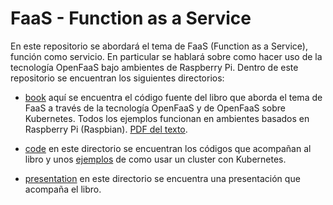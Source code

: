 # FaaS - Function as a Service

En este repositorio se abordará el tema de FaaS (Function as a Service), función como servicio.
En particular se hablará sobre como hacer uso de la tecnología OpenFaaS bajo ambientes de Raspberry Pi.
Dentro de este repositorio se encuentran los siguientes directorios:

* [book](book) aquí se encuentra el código fuente del libro que aborda el tema de FaaS a través de la tecnología OpenFaaS y de OpenFaaS sobre Kubernetes. Todos los ejemplos funcionan en ambientes basados en Raspberry Pi (Raspbian). [PDF del texto](book/output/book.pdf).

* [code](code) en este directorio se encuentran los códigos que acompañan al libro y unos [ejemplos](code/examples/) de como usar un cluster con Kubernetes.

* [presentation](presentation) en este directorio se encuentra una presentación que acompaña el libro.
